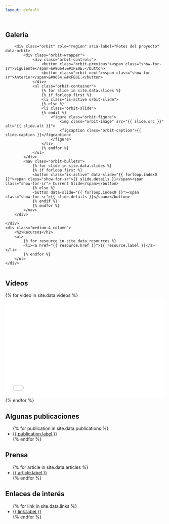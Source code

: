 ```yaml
---
layout: default
---
```


<div class="row">
    <div class="medium-8 column">
        <h2>Galería</h2>

        <div class="orbit" role="region" aria-label="Fotos del proyecto" data-orbit>
            <div class="orbit-wrapper">
                <div class="orbit-controls">
                    <button class="orbit-previous"><span class="show-for-sr">Siguiente</span>&#9664;&#xFE0E;</button>
                    <button class="orbit-next"><span class="show-for-sr">Anterior</span>&#9654;&#xFE0E;</button>
                </div>
                <ul class="orbit-container">
                    {% for slide in site.data.slides %}
                    {% if forloop.first %}
                    <li class="is-active orbit-slide">
                    {% else %}
                    <li class="orbit-slide">
                    {% endif %}
                        <figure class="orbit-figure">
                            <img class="orbit-image" src="{{ slide.src }}" alt="{{ slide.alt }}">
                            <figcaption class="orbit-caption">{{ slide.caption }}</figcaption>
                        </figure>
                    </li>
                    {% endfor %}
                </ul>
            </div>
            <nav class="orbit-bullets">
                {% for slide in site.data.slides %}
                {% if forloop.first %}
                <button class="is-active" data-slide="{{ forloop.index0 }}"><span class="show-for-sr">{{ slide.details }}</span><span class="show-for-sr"> Current Slide</span></button>
                {% else %}
                <button data-slide="{{ forloop.index0 }}"><span class="show-for-sr">{{ slide.details }}</span></button>
                {% endif %}
                {% endfor %}
            </nav>
        </div>

    </div>
    <div class="medium-4 column">
        <h2>Recursos</h2>
        <ul>
            {% for resource in site.data.resources %}
            <li><a href="{{ resource.href }}">{{ resource.label }}</a></li>
            {% endfor %}
        </ul>
    </div>
</div>

## Vídeos
<div class="row medium-up-2">
    {% for video in site.data.videos %}
    <div class="column">
        <div class="responsive-embed">
            <iframe width="560" height="315" src="{{ video.src }}" frameborder="0" allowfullscreen></iframe>
        </div>
    </div>
    {% endfor %}
</div>

## Algunas publicaciones

<ul class="list">
    {% for publication in site.data.publications %}
    <li><a href="{{ publication.href }}">{{ publication.label }}</a></li>
    {% endfor %}
</ul>

## Prensa

<ul class="list">
    {% for article in site.data.articles %}
    <li><a href="{{ article.href }}">{{ article.label }}</a></li>
    {% endfor %}
</ul>

## Enlaces de interés

<ul class="list">
    {% for link in site.data.links %}
    <li><a href="{{ link.href }}">{{ link.label }}</a></li>
    {% endfor %}
</ul>

<!--
## Blog
<ul class="post-list">
    {% for post in site.posts %}

    {% capture i18n_date_post %}
    {{ post.date | date: "%-d" }}
    {% assign m = post.date | date: "%-m" | minus: 1 %}
    {{ site.data.es.months[m] }}
    {{ post.date | date: "%Y" }}
    {% endcapture %}
    <li>
        <span class="post-meta">{{ i18n_date_post }}</span>

        <h2>
            <a class="post-link" href="{{ post.url | relative_url }}">{{ post.title | escape }}</a>
        </h2>
    </li>
    {% endfor %}
</ul>
-->
